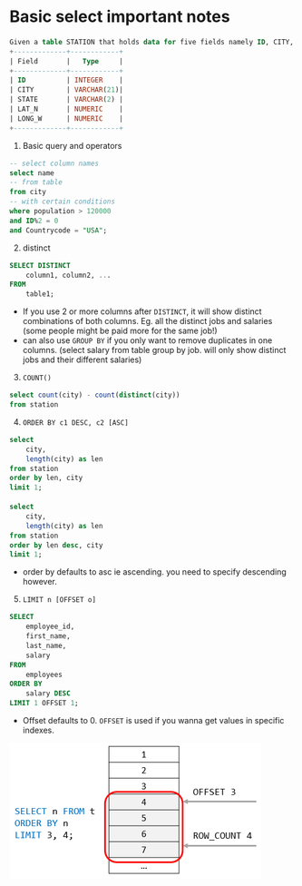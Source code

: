 # Basic select important notes

``` sql
Given a table STATION that holds data for five fields namely ID, CITY, STATE, NORTHERN LATITUDE and WESTERN LONGITUDE.
+-------------+------------+
| Field       |   Type     |
+-------------+------------+
| ID          | INTEGER    |
| CITY        | VARCHAR(21)|
| STATE       | VARCHAR(2) |
| LAT_N       | NUMERIC    |
| LONG_W      | NUMERIC    |
+-------------+------------+
```

1. Basic query and operators
```sql
-- select column names
select name 
-- from table
from city 
-- with certain conditions
where population > 120000 
and ID%2 = 0
and Countrycode = "USA";
```

2. distinct
```sql
SELECT DISTINCT
    column1, column2, ...
FROM
    table1;
```
- If you use 2 or more columns after `DISTINCT`, it will show distinct combinations of both columns. Eg. all the distinct jobs and salaries (some people might be paid more for the same job!)
- can also use `GROUP BY` if you only want to remove duplicates in one columns. (select salary from table group by job. will only show distinct jobs and their different salaries) 

3. `COUNT()`
```sql
select count(city) - count(distinct(city))
from station
```

4. `ORDER BY c1 DESC, c2 [ASC]`
```sql
select 
    city,
    length(city) as len
from station
order by len, city
limit 1;

select 
    city,
    length(city) as len
from station
order by len desc, city
limit 1;
```
* order by defaults to asc ie ascending. you need to specify descending however.

5. `LIMIT n [OFFSET o]`
```sql
SELECT 
    employee_id, 
    first_name, 
    last_name, 
    salary
FROM
    employees
ORDER BY 
	salary DESC
LIMIT 1 OFFSET 1;
```
* Offset defaults to 0. `OFFSET` is used if you wanna get values in specific indexes.

![limit offset example](https://github.com/raihan9797/mysql_practice/blob/master/images/limit_offset.png)
